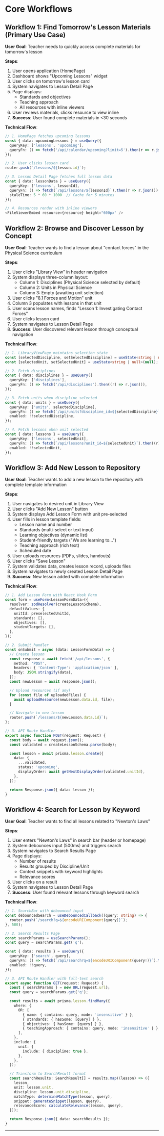 # Core Workflows

## Workflow 1: Find Tomorrow's Lesson Materials (Primary Use Case)

**User Goal**: Teacher needs to quickly access complete materials for tomorrow's lesson

**Steps**:

1. User opens application (HomePage)
2. Dashboard shows "Upcoming Lessons" widget
3. User clicks on tomorrow's lesson card
4. System navigates to Lesson Detail Page
5. Page displays:
   - Standards and objectives
   - Teaching approach
   - All resources with inline viewers
6. User reviews materials, clicks resource to view inline
7. **Success**: User found complete materials in <30 seconds

**Technical Flow**:

```typescript
// 1. HomePage fetches upcoming lessons
const { data: upcomingLessons } = useQuery({
  queryKey: ['lessons', 'upcoming'],
  queryFn: () => fetch('/api/calendar/upcoming?limit=5').then(r => r.json())
});

// 2. User clicks lesson card
router.push(`/lessons/${lesson.id}`);

// 3. Lesson Detail Page fetches full lesson data
const { data: lessonData } = useQuery({
  queryKey: ['lessons', lessonId],
  queryFn: () => fetch(`/api/lessons/${lessonId}`).then(r => r.json()),
  staleTime: 5 * 60 * 1000  // Cache for 5 minutes
});

// 4. Resources render with inline viewers
<FileViewerEmbed resource={resource} height="600px" />
```

## Workflow 2: Browse and Discover Lesson by Concept

**User Goal**: Teacher wants to find a lesson about "contact forces" in the Physical Science curriculum

**Steps**:

1. User clicks "Library View" in header navigation
2. System displays three-column layout:
   - Column 1: Disciplines (Physical Science selected by default)
   - Column 2: Units in Physical Science
   - Column 3: Empty (awaiting unit selection)
3. User clicks "8.1 Forces and Motion" unit
4. Column 3 populates with lessons in that unit
5. User scans lesson names, finds "Lesson 1: Investigating Contact Forces"
6. User clicks lesson card
7. System navigates to Lesson Detail Page
8. **Success**: User discovered relevant lesson through conceptual navigation

**Technical Flow**:

```typescript
// 1. LibraryViewPage maintains selection state
const [selectedDiscipline, setSelectedDiscipline] = useState<string | null>(null);
const [selectedUnit, setSelectedUnit] = useState<string | null>(null);

// 2. Fetch disciplines
const { data: disciplines } = useQuery({
  queryKey: ['disciplines'],
  queryFn: () => fetch('/api/disciplines').then((r) => r.json()),
});

// 3. Fetch units when discipline selected
const { data: units } = useQuery({
  queryKey: ['units', selectedDiscipline],
  queryFn: () => fetch(`/api/units?discipline_id=${selectedDiscipline}`).then((r) => r.json()),
  enabled: !!selectedDiscipline,
});

// 4. Fetch lessons when unit selected
const { data: lessons } = useQuery({
  queryKey: ['lessons', selectedUnit],
  queryFn: () => fetch(`/api/lessons?unit_id=${selectedUnit}`).then((r) => r.json()),
  enabled: !!selectedUnit,
});
```

## Workflow 3: Add New Lesson to Repository

**User Goal**: Teacher wants to add a new lesson to the repository with complete template information

**Steps**:

1. User navigates to desired unit in Library View
2. User clicks "Add New Lesson" button
3. System displays Add Lesson Form with unit pre-selected
4. User fills in lesson template fields:
   - Lesson name and number
   - Standards (multi-select or text input)
   - Learning objectives (dynamic list)
   - Student-friendly targets ("We are learning to...")
   - Teaching approach (rich text)
   - Scheduled date
5. User uploads resources (PDFs, slides, handouts)
6. User clicks "Save Lesson"
7. System validates data, creates lesson record, uploads files
8. System navigates to newly created Lesson Detail Page
9. **Success**: New lesson added with complete information

**Technical Flow**:

```typescript
// 1. Add Lesson Form with React Hook Form
const form = useForm<LessonFormData>({
  resolver: zodResolver(createLessonSchema),
  defaultValues: {
    unitId: preselectedUnitId,
    standards: [],
    objectives: [],
    studentTargets: [],
  },
});

// 2. Submit handler
const onSubmit = async (data: LessonFormData) => {
  // Create lesson
  const response = await fetch('/api/lessons', {
    method: 'POST',
    headers: { 'Content-Type': 'application/json' },
    body: JSON.stringify(data),
  });
  const newLesson = await response.json();

  // Upload resources (if any)
  for (const file of uploadedFiles) {
    await uploadResource(newLesson.data.id, file);
  }

  // Navigate to new lesson
  router.push(`/lessons/${newLesson.data.id}`);
};

// 3. API Route Handler
export async function POST(request: Request) {
  const body = await request.json();
  const validated = createLessonSchema.parse(body);

  const lesson = await prisma.lesson.create({
    data: {
      ...validated,
      status: 'upcoming',
      displayOrder: await getNextDisplayOrder(validated.unitId),
    },
  });

  return Response.json({ data: lesson });
}
```

## Workflow 4: Search for Lesson by Keyword

**User Goal**: Teacher wants to find all lessons related to "Newton's Laws"

**Steps**:

1. User enters "Newton's Laws" in search bar (header or homepage)
2. System debounces input (500ms) and triggers search
3. System navigates to Search Results Page
4. Page displays:
   - Number of results
   - Results grouped by Discipline/Unit
   - Context snippets with keyword highlights
   - Relevance scores
5. User clicks on a result
6. System navigates to Lesson Detail Page
7. **Success**: User found relevant lessons through keyword search

**Technical Flow**:

```typescript
// 1. SearchBar with debounced input
const debouncedSearch = useDebouncedCallback((query: string) => {
  router.push(`/search?q=${encodeURIComponent(query)}`);
}, 500);

// 2. Search Results Page
const searchParams = useSearchParams();
const query = searchParams.get('q');

const { data: results } = useQuery({
  queryKey: ['search', query],
  queryFn: () => fetch(`/api/search?q=${encodeURIComponent(query!)}`).then((r) => r.json()),
  enabled: !!query,
});

// 3. API Route Handler with full-text search
export async function GET(request: Request) {
  const { searchParams } = new URL(request.url);
  const query = searchParams.get('q');

  const results = await prisma.lesson.findMany({
    where: {
      OR: [
        { name: { contains: query, mode: 'insensitive' } },
        { standards: { hasSome: [query] } },
        { objectives: { hasSome: [query] } },
        { teachingApproach: { contains: query, mode: 'insensitive' } },
      ],
    },
    include: {
      unit: {
        include: { discipline: true },
      },
    },
  });

  // Transform to SearchResult format
  const searchResults: SearchResult[] = results.map((lesson) => ({
    lesson,
    unit: lesson.unit,
    discipline: lesson.unit.discipline,
    matchType: determineMatchType(lesson, query),
    snippet: generateSnippet(lesson, query),
    relevanceScore: calculateRelevance(lesson, query),
  }));

  return Response.json({ data: searchResults });
}
```

---
